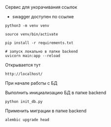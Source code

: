 Сервис для укорачивания ссылок

- swagger доступен по ссылке

```
python3 -m venv venv

source venv/bin/activate

pip install -r requirements.txt

# запуск локально в папке backend
uvicorn main:app --reload
```

Открывается тут

```
http://localhost/
```

При начале работы с БД

Выполнить инициализацию БД в папке backend

```
python init_db.py
```

Применить миграции в папке backend

```
alembic upgrade head
```